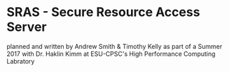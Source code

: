 # SRAS - Secure Resource Access Server

planned and written by Andrew Smith & Timothy Kelly 
as part of a Summer 2017 with Dr. Haklin Kimm 
at ESU-CPSC's High Performance Computing Labratory